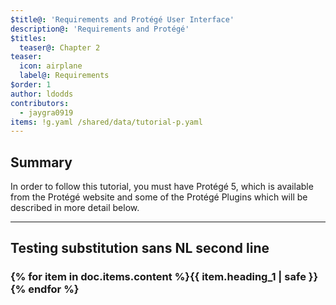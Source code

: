 ```yaml
---
$title@: 'Requirements and Protégé User Interface'
description@: 'Requirements and Protégé'
$titles:
  teaser@: Chapter 2
teaser:
  icon: airplane
  label@: Requirements
$order: 1
author: ldodds
contributors:
  - jaygra0919
items: !g.yaml /shared/data/tutorial-p.yaml
---
```


## Summary

In order to follow this tutorial, you must have &#x0050;&#x0072;&#x006F;&#x0074;&#x00E9;&#x0067;&#x00E9;&#x000A; 5, which is available from the Protégé website and some of the Protégé Plugins which will be described in more detail below.

***

## Testing substitution sans NL second line

###  {% for item in doc.items.content %}{{ item.heading_1 | safe }}{% endfor %}
